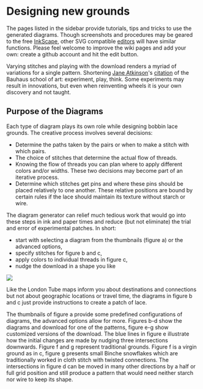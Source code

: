 Designing new grounds
=====================

The pages listed in the sidebar provide tutorials, tips and tricks to use the generated diagrams. Though screenshots and procedures may be geared to the free [InkScape], other SVG compatible [editors] will have similar functions. Please feel welcome to improve the wiki pages and add your own: create a github account and hit the edit button.

Varying stitches and playing with the download renders a myriad of variations for a single pattern. Shortening [Jane Atkinson]'s [citation] of the Bauhaus school of art: experiment, play, think. Some experiments may result in innovations, but even when reinventing wheels it is your own discovery and not taught.

[Jane Atkinson]: http://www.contemporarylace.com/
[citation]: https://raw.githubusercontent.com/wiki/d-bl/TesseLaceD/bauhaus.png
[InkScape]: https://inkscape.org
[editors]: https://en.wikipedia.org/wiki/Comparison_of_vector_graphics_editors#File_format_support


Purpose of the Diagrams
-----------------------

Each type of diagram plays its own role while designing bobbin lace grounds. The creative process involves several decisions:

* Determine the paths taken by the pairs or when to make a stitch with which pairs.
* The choice of stitches that determine the actual flow of threads.
* Knowing the flow of threads you can plan where to apply different colors and/or widths. These two decisions may become part of an iterative process.
* Determine which stitches get pins and where these pins should be placed relatively to one another. These relative positions are bound by certain rules if the lace should maintain its texture without starch or wire.

The diagram generator can relief much tedious work that would go into these steps in ink and paper times and reduce (but not eliminate) the trial and error of experimental patches. In short: 
* start with selecting a diagram from the thumbnails (figure a) or the advanced options, 
* specify stitches for figure b and c, 
* apply colors to individual threads in figure c, 
* nudge the download in a shape you like


![](https://raw.githubusercontent.com/wiki/d-bl/TesseLaceD/intro.png)

Like the London Tube maps inform you about destinations and connections but not about geographic locations or travel time, the diagrams in figure b and c just provide instructions to create a patch of lace. 

The thumbnails of figure a provide some predefined configurations of diagrams, the advanced options allow for more. Figures b-d show the diagrams and download for one of the patterns, figure e-g show customized versions of the download. The blue lines in figure e illustrate how the initial changes are made by nudging three intersections downwards. Figure f and g represent traditional grounds. Figure f is a virgin ground as in c, figure g presents small Binche snowflakes which are traditionally worked in cloth stitch with twisted connections. The intersections in figure d can be moved in many other directions by a half or full grid position and still produce a pattern that would need neither starch nor wire to keep its shape. 
